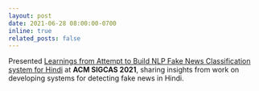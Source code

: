 ```yaml
---
layout: post
date: 2021-06-28 08:00:00-0700
inline: true
related_posts: false
---
```

Presented [Learnings from Attempt to Build NLP Fake News Classification system for Hindi](https://dl.acm.org/doi/abs/10.1145/3460112.3471974) at **ACM SIGCAS 2021**, sharing insights from work on developing systems for detecting fake news in Hindi.
